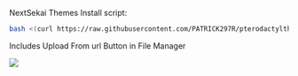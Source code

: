 NextSekai Themes
Install script:
```sh
bash <(curl https://raw.githubusercontent.com/PATRICK297R/pterodactylthemes/main/install.sh)
```
<p>Includes Upload From url Button in File Manager</p>
<img src="IMG_20230224_081346.jpg">
